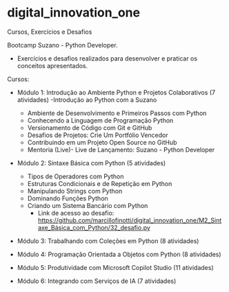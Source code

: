 # digital_innovation_one
Cursos, Exercícios e Desafios

Bootcamp Suzano - Python Developer.
   - Exercícios e desafios realizados para desenvolver e praticar os conceitos apresentados.

Cursos:
- Módulo 1: Introdução ao Ambiente Python e Projetos Colaborativos (7 atividades)
   -Introdução ao Python com a Suzano
   - Ambiente de Desenvolvimento e Primeiros Passos com Python
   - Conhecendo a Linguagem de Programação Python
   - Versionamento de Código com Git e GitHub
   - Desafios de Projetos: Crie Um Portfólio Vencedor
   - Contribuindo em um Projeto Open Source no GitHub
   - Mentoria (Live)- Live de Lançamento: Suzano - Python Developer

- Módulo 2: Sintaxe Básica com Python (5 atividades)
   - Tipos de Operadores com Python
   - Estruturas Condicionais e de Repetição em Python
   - Manipulando Strings com Python
   - Dominando Funções Python
   - Criando um Sistema Bancário com Python
     - Link de acesso ao desafio:
     https://github.com/marcillofinotti/digital_innovation_one/M2_Sintaxe_Básica_com_Python/32_desafio.py

- Módulo 3: Trabalhando com Coleções em Python (8 atividades)

- Módulo 4: Programação Orientada a Objetos com Python (8 atividades)

- Módulo 5: Produtividade com Microsoft Copilot Studio (11 atividades)

- Módulo 6: Integrando com Serviços de IA (7 atividades)



